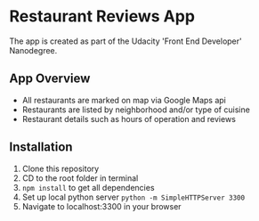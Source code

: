 # Restaurant Reviews App

The app is created as part of the Udacity 'Front End Developer' Nanodegree. 

## App Overview

- All restaurants are marked on map via Google Maps api
- Restaurants are listed by neighborhood and/or type of cuisine
- Restaurant details such as hours of operation and reviews 

## Installation

1. Clone this repository
2. CD to the root folder in terminal
3. `npm install` to get all dependencies
4. Set up local python server `python -m SimpleHTTPServer 3300`
5. Navigate to localhost:3300 in your browser

